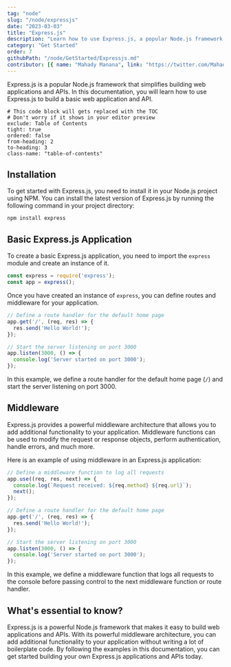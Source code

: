 ```yaml
---
tag: "node"
slug: "/node/expressjs"
date: "2023-03-03"
title: "Express.js"
description: "Learn how to use Express.js, a popular Node.js framework, to build web applications and APIs"
category: "Get Started"
order: 7
githubPath: "/node/GetStarted/Expressjs.md"
contributor: [{ name: "Mahady Manana", link: "https://twitter.com/MahadyManana" }, { name: "Haja", link: "https://twitter.com/Haja261M" }]
---
```



Express.js is a popular Node.js framework that simplifies building web applications and APIs. In this documentation, you will learn how to use Express.js to build a basic web application and API.

```toc
# This code block will gets replaced with the TOC
# Don't worry if it shows in your editor preview
exclude: Table of Contents
tight: true
ordered: false
from-heading: 2
to-heading: 3
class-name: "table-of-contents"
```

## Installation

To get started with Express.js, you need to install it in your Node.js project using NPM. You can install the latest version of Express.js by running the following command in your project directory:

```batch
npm install express
```

## Basic Express.js Application

To create a basic Express.js application, you need to import the `express` module and create an instance of it.

```javascript
const express = require('express');
const app = express();
```

Once you have created an instance of `express`, you can define routes and middleware for your application.


```javascript
// Define a route handler for the default home page
app.get('/', (req, res) => {
  res.send('Hello World!');
});

// Start the server listening on port 3000
app.listen(3000, () => {
  console.log('Server started on port 3000');
});
```

In this example, we define a route handler for the default home page (`/`) and start the server listening on port 3000.

## Middleware

Express.js provides a powerful middleware architecture that allows you to add additional functionality to your application. Middleware functions can be used to modify the request or response objects, perform authentication, handle errors, and much more.

Here is an example of using middleware in an Express.js application:

```javascript
// Define a middleware function to log all requests
app.use((req, res, next) => {
  console.log(`Request received: ${req.method} ${req.url}`);
  next();
});

// Define a route handler for the default home page
app.get('/', (req, res) => {
  res.send('Hello World!');
});

// Start the server listening on port 3000
app.listen(3000, () => {
  console.log('Server started on port 3000');
});
```

In this example, we define a middleware function that logs all requests to the console before passing control to the next middleware function or route handler.

## What's essential to know?

Express.js is a powerful Node.js framework that makes it easy to build web applications and APIs. With its powerful middleware architecture, you can add additional functionality to your application without writing a lot of boilerplate code. By following the examples in this documentation, you can get started building your own Express.js applications and APIs today.

